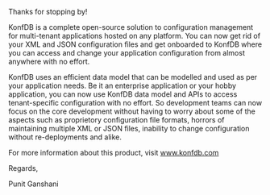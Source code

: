 Thanks for stopping by!

KonfDB is a complete open-source solution to configuration management for multi-tenant applications hosted on any platform.  You can now get rid of your XML and JSON configuration files and get onboarded to KonfDB where you can access and change your application configuration from almost anywhere with no effort.

KonfDB uses an efficient data model that can be modelled and used as per your application needs.  Be it an enterprise application or your hobby application, you can now use KonfDB data model and APIs to access tenant-specific configuration with no effort.  So development teams can now focus on the core development without having to worry about some of the aspects such as proprietory configuration file formats, horrors of maintaining multiple XML or JSON files, inability to change configuration without re-deployments and alike.

For more information about this product, visit www.konfdb.com

Regards,

Punit Ganshani
